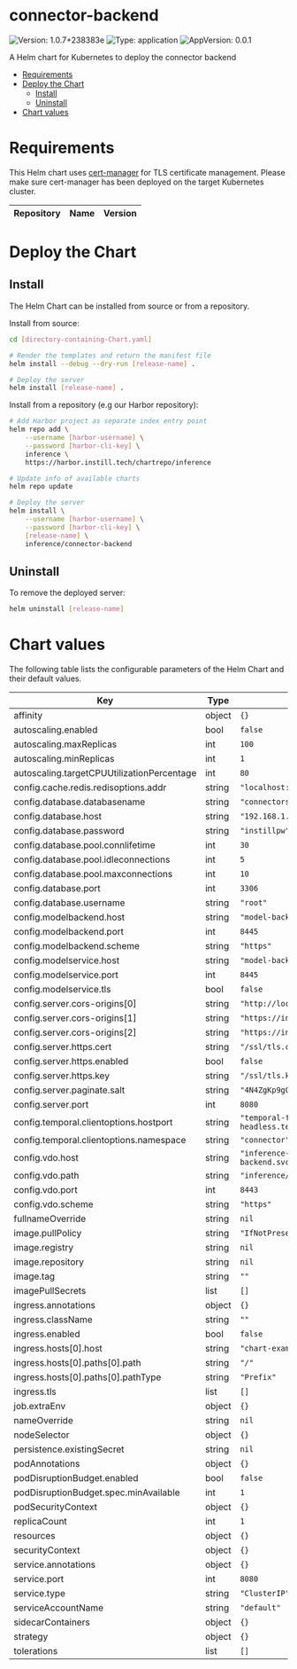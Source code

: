 # connector-backend

![Version: 1.0.7+238383e](https://img.shields.io/badge/Version-1.0.7+238383e-informational?style=flat-square) ![Type: application](https://img.shields.io/badge/Type-application-informational?style=flat-square) ![AppVersion: 0.0.1](https://img.shields.io/badge/AppVersion-0.0.1-informational?style=flat-square)

A Helm chart for Kubernetes to deploy the connector backend

- [Requirements](#requirements)
- [Deploy the Chart](#deploy-the-chart)
  - [Install](#install)
  - [Uninstall](#uninstall)
- [Chart values](#chart-values)

# Requirements

This Helm chart uses [cert-manager](https://cert-manager.io) for TLS certificate management. Please make sure cert-manager has been deployed on the target Kubernetes cluster.

| Repository | Name | Version |
|------------|------|---------|

# Deploy the Chart

## Install
The Helm Chart can be installed from source or from a repository.

Install from source:
```bash
cd [directory-containing-Chart.yaml]

# Render the templates and return the manifest file
helm install --debug --dry-run [release-name] .

# Deploy the server
helm install [release-name] .
```

Install from a repository (e.g our Harbor repository):
```bash
# Add Harbor project as separate index entry point
helm repo add \
    --username [harbor-username] \
    --password [harbor-cli-key] \
    inference \
    https://harbor.instill.tech/chartrepo/inference

# Update info of available charts
helm repo update

# Deploy the server
helm install \
    --username [harbor-username] \
    --password [harbor-cli-key] \
    [release-name] \
    inference/connector-backend
```

## Uninstall

To remove the deployed server:

```bash
helm uninstall [release-name]
```

# Chart values

The following table lists the configurable parameters of the Helm Chart and their default values.

| Key | Type | Default | Description |
|-----|------|---------|-------------|
| affinity | object | `{}` |  |
| autoscaling.enabled | bool | `false` |  |
| autoscaling.maxReplicas | int | `100` |  |
| autoscaling.minReplicas | int | `1` |  |
| autoscaling.targetCPUUtilizationPercentage | int | `80` |  |
| config.cache.redis.redisoptions.addr | string | `"localhost:6379"` |  |
| config.database.databasename | string | `"connectors"` |  |
| config.database.host | string | `"192.168.1.92"` |  |
| config.database.password | string | `"instillpw"` |  |
| config.database.pool.connlifetime | int | `30` |  |
| config.database.pool.idleconnections | int | `5` |  |
| config.database.pool.maxconnections | int | `10` |  |
| config.database.port | int | `3306` |  |
| config.database.username | string | `"root"` |  |
| config.modelbackend.host | string | `"model-backend.instill-model-backend"` |  |
| config.modelbackend.port | int | `8445` |  |
| config.modelbackend.scheme | string | `"https"` |  |
| config.modelservice.host | string | `"model-backend.instill-model-backend"` |  |
| config.modelservice.port | int | `8445` |  |
| config.modelservice.tls | bool | `false` |  |
| config.server.cors-origins[0] | string | `"http://localhost"` |  |
| config.server.cors-origins[1] | string | `"https://instill-inc.tech"` |  |
| config.server.cors-origins[2] | string | `"https://instill.tech"` |  |
| config.server.https.cert | string | `"/ssl/tls.crt"` |  |
| config.server.https.enabled | bool | `false` |  |
| config.server.https.key | string | `"/ssl/tls.key"` |  |
| config.server.paginate.salt | string | `"4N4ZgKp9gCtNkUR3"` |  |
| config.server.port | int | `8080` |  |
| config.temporal.clientoptions.hostport | string | `"temporal-frontend-headless.temporal.svc.cluster.local.:7233"` |  |
| config.temporal.clientoptions.namespace | string | `"connector"` |  |
| config.vdo.host | string | `"inference-backend.instill-inference-backend.svc.cluster.local."` |  |
| config.vdo.path | string | `"inference/models/%s/versions/%s/outputs"` |  |
| config.vdo.port | int | `8443` |  |
| config.vdo.scheme | string | `"https"` |  |
| fullnameOverride | string | `nil` |  |
| image.pullPolicy | string | `"IfNotPresent"` |  |
| image.registry | string | `nil` |  |
| image.repository | string | `nil` |  |
| image.tag | string | `""` |  |
| imagePullSecrets | list | `[]` |  |
| ingress.annotations | object | `{}` |  |
| ingress.className | string | `""` |  |
| ingress.enabled | bool | `false` |  |
| ingress.hosts[0].host | string | `"chart-example.local"` |  |
| ingress.hosts[0].paths[0].path | string | `"/"` |  |
| ingress.hosts[0].paths[0].pathType | string | `"Prefix"` |  |
| ingress.tls | list | `[]` |  |
| job.extraEnv | object | `{}` |  |
| nameOverride | string | `nil` |  |
| nodeSelector | object | `{}` |  |
| persistence.existingSecret | string | `nil` |  |
| podAnnotations | object | `{}` |  |
| podDisruptionBudget.enabled | bool | `false` |  |
| podDisruptionBudget.spec.minAvailable | int | `1` |  |
| podSecurityContext | object | `{}` |  |
| replicaCount | int | `1` |  |
| resources | object | `{}` |  |
| securityContext | object | `{}` |  |
| service.annotations | object | `{}` |  |
| service.port | int | `8080` |  |
| service.type | string | `"ClusterIP"` |  |
| serviceAccountName | string | `"default"` |  |
| sidecarContainers | object | `{}` |  |
| strategy | object | `{}` |  |
| tolerations | list | `[]` |  |

